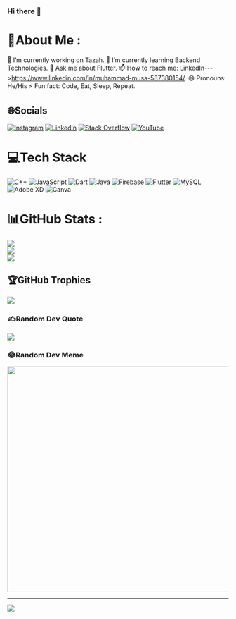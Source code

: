 ### Hi there 👋

<!--
**MuhammadMusa22/MuhammadMusa22** is a ✨ _special_ ✨ repository because its `README.md` (this file) appears on your GitHub profile.

Here are some ideas to get you started:

- 🔭 I’m currently working on ...
- 🌱 I’m currently learning ...
- 👯 I’m looking to collaborate on ...
- 🤔 I’m looking for help with ...
- 💬 Ask me about ...
- 📫 How to reach me: ...
- 😄 Pronouns: ...
- ⚡ Fun fact: ...
-->

# 💫About Me :
🔭 I’m currently working on Tazah.
🌱 I’m currently learning Backend Technologies.
💬 Ask me about Flutter.
📫 How to reach me: LinkedIn--->https://www.linkedin.com/in/muhammad-musa-587380154/.
😄 Pronouns: He/His
⚡ Fun fact: Code, Eat, Sleep, Repeat.

## 🌐Socials
[![Instagram](https://img.shields.io/badge/Instagram-%23E4405F.svg?logo=Instagram&logoColor=white)](https://instagram.com/musa_dev_22) [![LinkedIn](https://img.shields.io/badge/LinkedIn-%230077B5.svg?logo=linkedin&logoColor=white)](https://linkedin.com/in/muhammad-musa-587380154) [![Stack Overflow](https://img.shields.io/badge/-Stackoverflow-FE7A16?logo=stack-overflow&logoColor=white)](https://stackoverflow.com/users/8805294) [![YouTube](https://img.shields.io/badge/YouTube-%23FF0000.svg?logo=YouTube&logoColor=white)](https://youtube.com/c/UCBcRCAKdVf72b_SlrGwq6LA) 

# 💻Tech Stack
![C++](https://img.shields.io/badge/c++-%2300599C.svg?style=for-the-badge&logo=c%2B%2B&logoColor=white) ![JavaScript](https://img.shields.io/badge/javascript-%23323330.svg?style=for-the-badge&logo=javascript&logoColor=%23F7DF1E) ![Dart](https://img.shields.io/badge/dart-%230175C2.svg?style=for-the-badge&logo=dart&logoColor=white) ![Java](https://img.shields.io/badge/java-%23ED8B00.svg?style=for-the-badge&logo=java&logoColor=white) ![Firebase](https://img.shields.io/badge/firebase-%23039BE5.svg?style=for-the-badge&logo=firebase) ![Flutter](https://img.shields.io/badge/Flutter-%2302569B.svg?style=for-the-badge&logo=Flutter&logoColor=white) ![MySQL](https://img.shields.io/badge/mysql-%2300f.svg?style=for-the-badge&logo=mysql&logoColor=white) ![Adobe XD](https://img.shields.io/badge/Adobe%20XD-470137?style=for-the-badge&logo=Adobe%20XD&logoColor=#FF61F6) ![Canva](https://img.shields.io/badge/Canva-%2300C4CC.svg?style=for-the-badge&logo=Canva&logoColor=white)
# 📊GitHub Stats :
![](https://github-readme-stats.vercel.app/api?username=MuhammadMusa22&theme=dark&hide_border=false&include_all_commits=false&count_private=false)<br/>
![](https://github-readme-streak-stats.herokuapp.com/?user=MuhammadMusa22&theme=dark&hide_border=false)<br/>
![](https://github-readme-stats.vercel.app/api/top-langs/?username=MuhammadMusa22&theme=dark&hide_border=false&include_all_commits=false&count_private=false&layout=compact)

## 🏆GitHub Trophies
![](https://github-profile-trophy.vercel.app/?username=MuhammadMusa22&theme=discord&no-frame=false&no-bg=true&margin-w=4)

### ✍️Random Dev Quote
![](https://quotes-github-readme.vercel.app/api?type=horizontal&theme=radical)

### 😂Random Dev Meme
<img src="https://random-memer.herokuapp.com/" width="512px"/>

---
[![](https://visitcount.itsvg.in/api?id=MuhammadMusa22&icon=0&color=1)](https://visitcount.itsvg.in)

